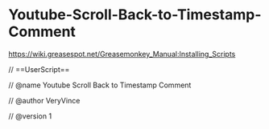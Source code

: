 # Youtube-Scroll-Back-to-Timestamp-Comment
https://wiki.greasespot.net/Greasemonkey_Manual:Installing_Scripts

// ==UserScript==

// @name     Youtube Scroll Back to Timestamp Comment

// @author   VeryVince

// @version  1
